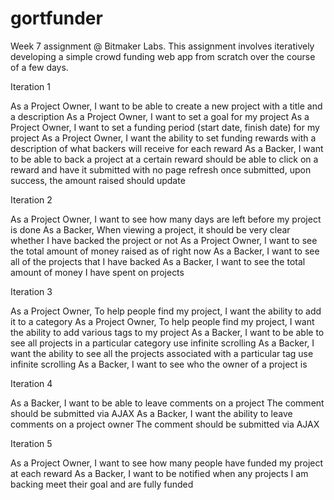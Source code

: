 # gortfunder
Week 7 assignment @ Bitmaker Labs. This assignment involves iteratively developing a simple crowd funding web app from scratch over the course of a few days.

Iteration 1

As a Project Owner, I want to be able to create a new project with a title and a description
As a Project Owner, I want to set a goal for my project
As a Project Owner, I want to set a funding period (start date, finish date) for my project
As a Project Owner, I want the ability to set funding rewards with a description of what backers will receive for each reward
As a Backer, I want to be able to back a project at a certain reward
should be able to click on a reward and have it submitted with no page refresh
once submitted, upon success, the amount raised should update

Iteration 2

As a Project Owner, I want to see how many days are left before my project is done
As a Backer, When viewing a project, it should be very clear whether I have backed the project or not
As a Project Owner, I want to see the total amount of money raised as of right now
As a Backer, I want to see all of the projects that I have backed
As a Backer, I want to see the total amount of money I have spent on projects

Iteration 3

As a Project Owner, To help people find my project, I want the ability to add it to a category
As a Project Owner, To help people find my project, I want the ability to add various tags to my project
As a Backer, I want to be able to see all projects in a particular category
use infinite scrolling
As a Backer, I want the ability to see all the projects associated with a particular tag
use infinite scrolling
As a Backer, I want to see who the owner of a project is

Iteration 4

As a Backer, I want to be able to leave comments on a project
The comment should be submitted via AJAX
As a Backer, I want the ability to leave comments on a project owner
The comment should be submitted via AJAX

Iteration 5

As a Project Owner, I want to see how many people have funded my project at each reward
As a Backer, I want to be notified when any projects I am backing meet their goal and are fully funded
